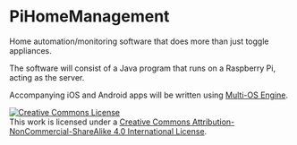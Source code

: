 # PiHomeManagement
Home automation/monitoring software that does more than just toggle appliances.

The software will consist of a Java program that runs on a Raspberry Pi, acting as the server.

Accompanying iOS and Android apps will be written using <a href="https://github.com/multi-os-engine/multi-os-engine">Multi-OS Engine</a>.

<a rel="license" href="http://creativecommons.org/licenses/by-nc-sa/4.0/"><img alt="Creative Commons License" style="border-width:0" src="https://i.creativecommons.org/l/by-nc-sa/4.0/88x31.png" /></a><br />This work is licensed under a <a rel="license" href="http://creativecommons.org/licenses/by-nc-sa/4.0/">Creative Commons Attribution-NonCommercial-ShareAlike 4.0 International License</a>.
